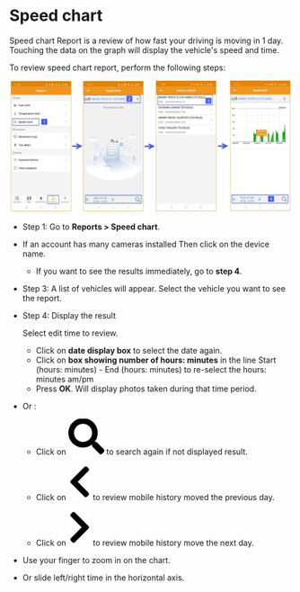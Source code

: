 
# Speed chart
Speed chart Report is a review of how fast your driving is moving in 1 day.
Touching the data on the graph will display the vehicle's speed and time.

To review speed chart report, perform the following steps:

<span style="display:block;text-align:center">![Interface Web](/docs/assets/images/web-english/gotrack365-el/report/speed-all.jpg)

- Step 1: Go to **Reports > Speed chart**.

- If an account has many cameras installed Then click on the device name.
  
  - If you want to see the results immediately, go to **step 4**.

- Step 3: A list of vehicles will appear. Select the vehicle you want to see the report.

- Step 4: Display the result

  Select edit time to review.
    - Click on **date display box** to select the date again.
    - Click on **box showing number of hours: minutes** in the line Start (hours: minutes) - End (hours: minutes) to re-select the hours: minutes am/pm
    - Press **OK**. Will display photos taken during that time period.

- Or :
    - Click on <span class="icon-left svg-filter-blue1">![Ok](/docs/assets/images/web-interface/icon/SVG/search.svg) to search again if not displayed result.
  
  - Click on <span class="icon-left svg-filter-blue1">![Ok](/docs/assets/images/web-interface/icon/SVG/chevron-left.svg) to review mobile history moved the previous day.

  - Click on <span class="icon-left svg-filter-blue1">![Ok](/docs/assets/images/web-interface/icon/SVG/chevron-right.svg) to review mobile history move the next day.

- Use your finger to zoom in on the chart.
- Or slide left/right time in the horizontal axis.
